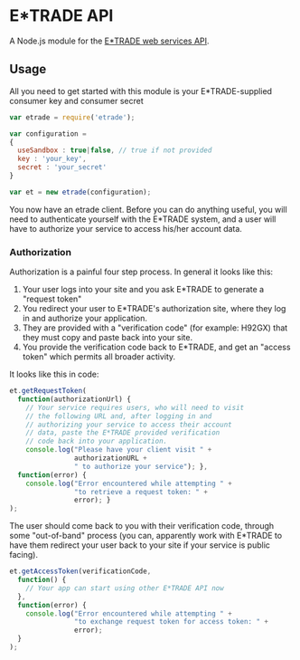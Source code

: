 # E*TRADE API

A Node.js module for the [E*TRADE web services API](https://us.etrade.com/ctnt/dev-portal/getContent?contentUri=V0_Documentation-GettingStarted).

## Usage

All you need to get started with this module is your E*TRADE-supplied consumer key and consumer secret

```javascript
var etrade = require('etrade');

var configuration = 
{
  useSandbox : true|false, // true if not provided
  key : 'your_key',
  secret : 'your_secret'
}

var et = new etrade(configuration);
```

You now have an etrade client.  Before you can do anything useful, you will need to authenticate yourself with the E*TRADE system, and a user will have to authorize your service to access his/her account data.

### Authorization

Authorization is a painful four step process.  In general it looks like this:

1. Your user logs into your site and you ask E*TRADE to generate a "request token"
2. You redirect your user to E*TRADE's authorization site, where they log in and authorize your application.
3. They are provided with a "verification code" (for example: H92GX) that they must copy and paste back into your site.
4. You provide the verification code back to E*TRADE, and get an "access token" which permits all broader activity.

It looks like this in code:
```javascript
et.getRequestToken(
  function(authorizationUrl) { 
    // Your service requires users, who will need to visit
    // the following URL and, after logging in and 
    // authorizing your service to access their account
    // data, paste the E*TRADE provided verification
    // code back into your application.
    console.log("Please have your client visit " + 
                authorizationURL + 
                " to authorize your service"); },
  function(error) { 
    console.log("Error encountered while attempting " +
                "to retrieve a request token: " + 
                error); }
);

```

The user should come back to you with their verification code, through some "out-of-band" process (you can, apparently work with E*TRADE to have them redirect your user back to your site if your service is public facing).

```javascript
et.getAccessToken(verificationCode,
  function() {
    // Your app can start using other E*TRADE API now
  },
  function(error) {
    console.log("Error encountered while attempting " +
                "to exchange request token for access token: " +
                error);
  }
);
```
